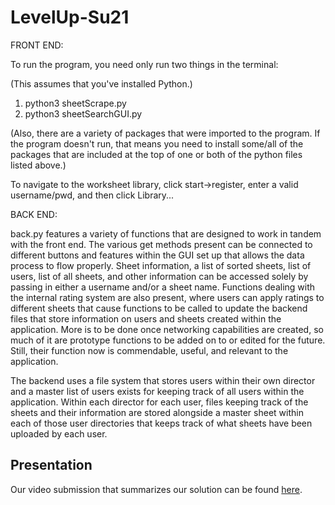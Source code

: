 # LevelUp-Su21

FRONT END:

To run the program, you need only run two things in the terminal:

(This assumes that you've installed Python.)

1) python3 sheetScrape.py
2) python3 sheetSearchGUI.py

(Also, there are a variety of packages that were imported to the program. If the program doesn't run, that means you need to install some/all of the packages that are included at the top of one or both of the python files listed above.)

To navigate to the worksheet library, click start->register, enter a valid username/pwd, and then click Library...

BACK END:

back.py features a variety of functions that are designed to work in tandem with the front end. The various get methods present can be connected to different buttons and features within the GUI set up that allows the data process to flow properly. Sheet information, a list of sorted sheets, list of users, list of all sheets, and other information can be accessed solely by passing in either a username and/or a sheet name. Functions dealing with the internal rating system are also present, where users can apply ratings to different sheets that cause functions to be called to update the backend files that store information on users and sheets created within the application. More is to be done once networking capabilities are created, so much of it are prototype functions to be added on to or edited for the future. Still, their function now is commendable, useful, and relevant to the application.

The backend uses a file system that stores users within their own director and a master list of users exists for keeping track of all users within the application. Within each director for each user, files keeping track of the sheets and their information are stored alongside a master sheet within each of those user directories that keeps track of what sheets have been uploaded by each user.

## Presentation

Our video submission that summarizes our solution can be found [here](https://www.youtube.com/watch?v=VP-lClhMc94&feature=youtu.be&ab_channel=JakeLehner).
